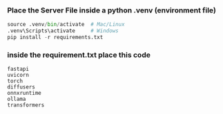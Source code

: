 ### Place the Server File inside a python .venv (environment file)

```python -m venv .venv
source .venv/bin/activate  # Mac/Linux
.venv\Scripts\activate     # Windows
pip install -r requirements.txt
```

### inside the requirement.txt place this code
```
fastapi
uvicorn
torch
diffusers
onnxruntime
ollama
transformers
```
